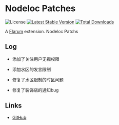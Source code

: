 # Nodeloc Patches

![License](https://img.shields.io/badge/license-MIT-blue.svg) [![Latest Stable Version](https://img.shields.io/packagist/v/nodeloc/nl-patchs.svg)](https://packagist.org/packages/nodeloc/nl-patchs) [![Total Downloads](https://img.shields.io/packagist/dt/nodeloc/nl-patchs.svg)](https://packagist.org/packages/nodeloc/nl-patchs)

A [Flarum](http://flarum.org) extension. Nodeloc Patchs


## Log

+ 添加了关注用户无视权限

+ 添加水区的发言限制

+ 修复了水区限制的时区问题
+ 修复了装饰店的通知bug

## Links

- [GitHub](https://github.com/nodeloc/nl-patchs)